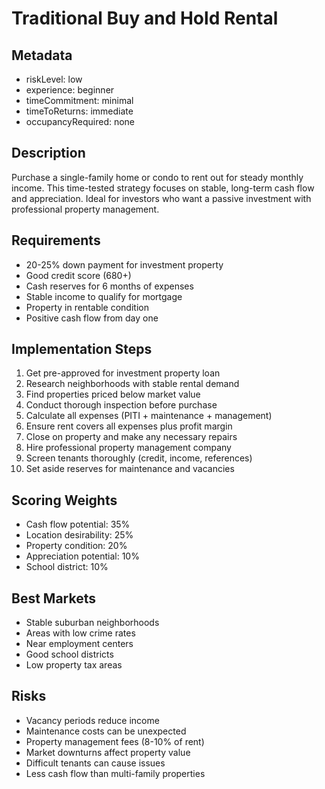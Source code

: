 # Traditional Buy and Hold Rental

## Metadata
- riskLevel: low
- experience: beginner
- timeCommitment: minimal
- timeToReturns: immediate
- occupancyRequired: none

## Description
Purchase a single-family home or condo to rent out for steady monthly income. This time-tested strategy focuses on stable, long-term cash flow and appreciation. Ideal for investors who want a passive investment with professional property management.

## Requirements
- 20-25% down payment for investment property
- Good credit score (680+)
- Cash reserves for 6 months of expenses
- Stable income to qualify for mortgage
- Property in rentable condition
- Positive cash flow from day one

## Implementation Steps
1. Get pre-approved for investment property loan
2. Research neighborhoods with stable rental demand
3. Find properties priced below market value
4. Conduct thorough inspection before purchase
5. Calculate all expenses (PITI + maintenance + management)
6. Ensure rent covers all expenses plus profit margin
7. Close on property and make any necessary repairs
8. Hire professional property management company
9. Screen tenants thoroughly (credit, income, references)
10. Set aside reserves for maintenance and vacancies

## Scoring Weights
- Cash flow potential: 35%
- Location desirability: 25%
- Property condition: 20%
- Appreciation potential: 10%
- School district: 10%

## Best Markets
- Stable suburban neighborhoods
- Areas with low crime rates
- Near employment centers
- Good school districts
- Low property tax areas

## Risks
- Vacancy periods reduce income
- Maintenance costs can be unexpected
- Property management fees (8-10% of rent)
- Market downturns affect property value
- Difficult tenants can cause issues
- Less cash flow than multi-family properties